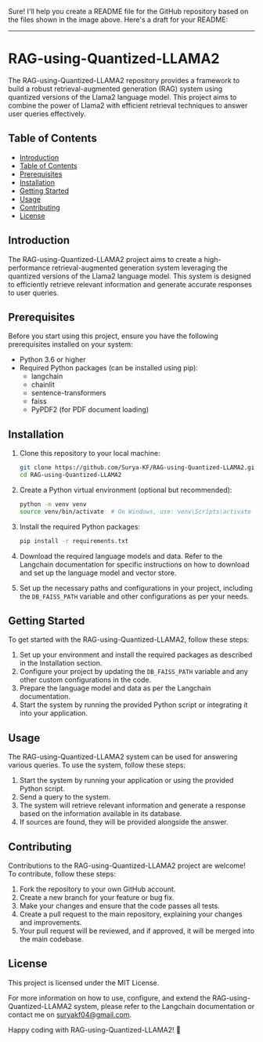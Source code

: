 Sure! I'll help you create a README file for the GitHub repository based on the files shown in the image above. Here's a draft for your README:

---

# RAG-using-Quantized-LLAMA2

The RAG-using-Quantized-LLAMA2 repository provides a framework to build a robust retrieval-augmented generation (RAG) system using quantized versions of the Llama2 language model. This project aims to combine the power of Llama2 with efficient retrieval techniques to answer user queries effectively.

## Table of Contents
- [Introduction](#introduction)
- [Table of Contents](#table-of-contents)
- [Prerequisites](#prerequisites)
- [Installation](#installation)
- [Getting Started](#getting-started)
- [Usage](#usage)
- [Contributing](#contributing)
- [License](#license)

## Introduction
The RAG-using-Quantized-LLAMA2 project aims to create a high-performance retrieval-augmented generation system leveraging the quantized versions of the Llama2 language model. This system is designed to efficiently retrieve relevant information and generate accurate responses to user queries.

## Prerequisites
Before you start using this project, ensure you have the following prerequisites installed on your system:
- Python 3.6 or higher
- Required Python packages (can be installed using pip):
  - langchain
  - chainlit
  - sentence-transformers
  - faiss
  - PyPDF2 (for PDF document loading)

## Installation
1. Clone this repository to your local machine:
    ```sh
    git clone https://github.com/Surya-KF/RAG-using-Quantized-LLAMA2.git
    cd RAG-using-Quantized-LLAMA2
    ```

2. Create a Python virtual environment (optional but recommended):
    ```sh
    python -m venv venv
    source venv/bin/activate  # On Windows, use: venv\Scripts\activate
    ```

3. Install the required Python packages:
    ```sh
    pip install -r requirements.txt
    ```

4. Download the required language models and data. Refer to the Langchain documentation for specific instructions on how to download and set up the language model and vector store.

5. Set up the necessary paths and configurations in your project, including the `DB_FAISS_PATH` variable and other configurations as per your needs.

## Getting Started
To get started with the RAG-using-Quantized-LLAMA2, follow these steps:
1. Set up your environment and install the required packages as described in the Installation section.
2. Configure your project by updating the `DB_FAISS_PATH` variable and any other custom configurations in the code.
3. Prepare the language model and data as per the Langchain documentation.
4. Start the system by running the provided Python script or integrating it into your application.

## Usage
The RAG-using-Quantized-LLAMA2 system can be used for answering various queries. To use the system, follow these steps:
1. Start the system by running your application or using the provided Python script.
2. Send a query to the system.
3. The system will retrieve relevant information and generate a response based on the information available in its database.
4. If sources are found, they will be provided alongside the answer.

## Contributing
Contributions to the RAG-using-Quantized-LLAMA2 project are welcome! To contribute, follow these steps:
1. Fork the repository to your own GitHub account.
2. Create a new branch for your feature or bug fix.
3. Make your changes and ensure that the code passes all tests.
4. Create a pull request to the main repository, explaining your changes and improvements.
5. Your pull request will be reviewed, and if approved, it will be merged into the main codebase.

## License
This project is licensed under the MIT License.

For more information on how to use, configure, and extend the RAG-using-Quantized-LLAMA2 system, please refer to the Langchain documentation or contact me on suryakf04@gmail.com.

Happy coding with RAG-using-Quantized-LLAMA2! 🚀

